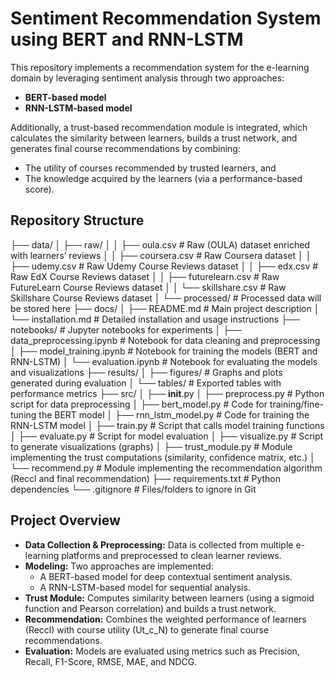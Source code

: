 # Sentiment Recommendation System using BERT and RNN-LSTM

This repository implements a recommendation system for the e-learning domain by leveraging sentiment analysis through two approaches:
- **BERT-based model**
- **RNN-LSTM-based model**

Additionally, a trust-based recommendation module is integrated, which calculates the similarity between learners, builds a trust network, and generates final course recommendations by combining:
- The utility of courses recommended by trusted learners, and
- The knowledge acquired by the learners (via a performance-based score).

## Repository Structure

├── data/
│   ├── raw/
│   │   ├── oula.csv                      # Raw (OULA) dataset enriched with learners’ reviews
│   │   ├── coursera.csv                  # Raw Coursera dataset
│   │   ├── udemy.csv                     # Raw Udemy Course Reviews dataset
│   │   ├── edx.csv                       # Raw EdX Course Reviews dataset
│   │   ├── futurelearn.csv               # Raw FutureLearn Course Reviews dataset
│   │   └── skillshare.csv                # Raw Skillshare Course Reviews dataset
│   └── processed/                        # Processed data will be stored here
├── docs/
│   ├── README.md                         # Main project description
│   └── installation.md                   # Detailed installation and usage instructions
├── notebooks/                            # Jupyter notebooks for experiments
│   ├── data_preprocessing.ipynb          # Notebook for data cleaning and preprocessing
│   ├── model_training.ipynb              # Notebook for training the models (BERT and RNN-LSTM)
│   └── evaluation.ipynb                  # Notebook for evaluating the models and visualizations
├── results/
│   ├── figures/                          # Graphs and plots generated during evaluation
│   └── tables/                           # Exported tables with performance metrics
├── src/
│   ├── __init__.py
│   ├── preprocess.py                     # Python script for data preprocessing
│   ├── bert_model.py                     # Code for training/fine-tuning the BERT model
│   ├── rnn_lstm_model.py                 # Code for training the RNN-LSTM model
│   ├── train.py                          # Script that calls model training functions
│   ├── evaluate.py                       # Script for model evaluation
│   ├── visualize.py                      # Script to generate visualizations (graphs)
│   ├── trust_module.py                   # Module implementing the trust computations (similarity, confidence matrix, etc.)
│   └── recommend.py                      # Module implementing the recommendation algorithm (Reccl and final recommendation)
├── requirements.txt                      # Python dependencies
└── .gitignore                            # Files/folders to ignore in Git

## Project Overview

- **Data Collection & Preprocessing:** Data is collected from multiple e-learning platforms and preprocessed to clean learner reviews.
- **Modeling:** Two approaches are implemented:
  - A BERT-based model for deep contextual sentiment analysis.
  - A RNN-LSTM-based model for sequential analysis.
- **Trust Module:** Computes similarity between learners (using a sigmoid function and Pearson correlation) and builds a trust network.
- **Recommendation:** Combines the weighted performance of learners (Reccl) with course utility (Ut_c_N) to generate final course recommendations.
- **Evaluation:** Models are evaluated using metrics such as Precision, Recall, F1-Score, RMSE, MAE, and NDCG.

